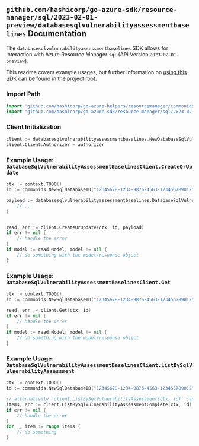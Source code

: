 
## `github.com/hashicorp/go-azure-sdk/resource-manager/sql/2023-02-01-preview/databasesqlvulnerabilityassessmentbaselines` Documentation

The `databasesqlvulnerabilityassessmentbaselines` SDK allows for interaction with Azure Resource Manager `sql` (API Version `2023-02-01-preview`).

This readme covers example usages, but further information on [using this SDK can be found in the project root](https://github.com/hashicorp/go-azure-sdk/tree/main/docs).

### Import Path

```go
import "github.com/hashicorp/go-azure-helpers/resourcemanager/commonids"
import "github.com/hashicorp/go-azure-sdk/resource-manager/sql/2023-02-01-preview/databasesqlvulnerabilityassessmentbaselines"
```


### Client Initialization

```go
client := databasesqlvulnerabilityassessmentbaselines.NewDatabaseSqlVulnerabilityAssessmentBaselinesClientWithBaseURI("https://management.azure.com")
client.Client.Authorizer = authorizer
```


### Example Usage: `DatabaseSqlVulnerabilityAssessmentBaselinesClient.CreateOrUpdate`

```go
ctx := context.TODO()
id := commonids.NewSqlDatabaseID("12345678-1234-9876-4563-123456789012", "example-resource-group", "serverName", "databaseName")

payload := databasesqlvulnerabilityassessmentbaselines.DatabaseSqlVulnerabilityAssessmentRuleBaselineListInput{
	// ...
}


read, err := client.CreateOrUpdate(ctx, id, payload)
if err != nil {
	// handle the error
}
if model := read.Model; model != nil {
	// do something with the model/response object
}
```


### Example Usage: `DatabaseSqlVulnerabilityAssessmentBaselinesClient.Get`

```go
ctx := context.TODO()
id := commonids.NewSqlDatabaseID("12345678-1234-9876-4563-123456789012", "example-resource-group", "serverName", "databaseName")

read, err := client.Get(ctx, id)
if err != nil {
	// handle the error
}
if model := read.Model; model != nil {
	// do something with the model/response object
}
```


### Example Usage: `DatabaseSqlVulnerabilityAssessmentBaselinesClient.ListBySqlVulnerabilityAssessment`

```go
ctx := context.TODO()
id := commonids.NewSqlDatabaseID("12345678-1234-9876-4563-123456789012", "example-resource-group", "serverName", "databaseName")

// alternatively `client.ListBySqlVulnerabilityAssessment(ctx, id)` can be used to do batched pagination
items, err := client.ListBySqlVulnerabilityAssessmentComplete(ctx, id)
if err != nil {
	// handle the error
}
for _, item := range items {
	// do something
}
```
